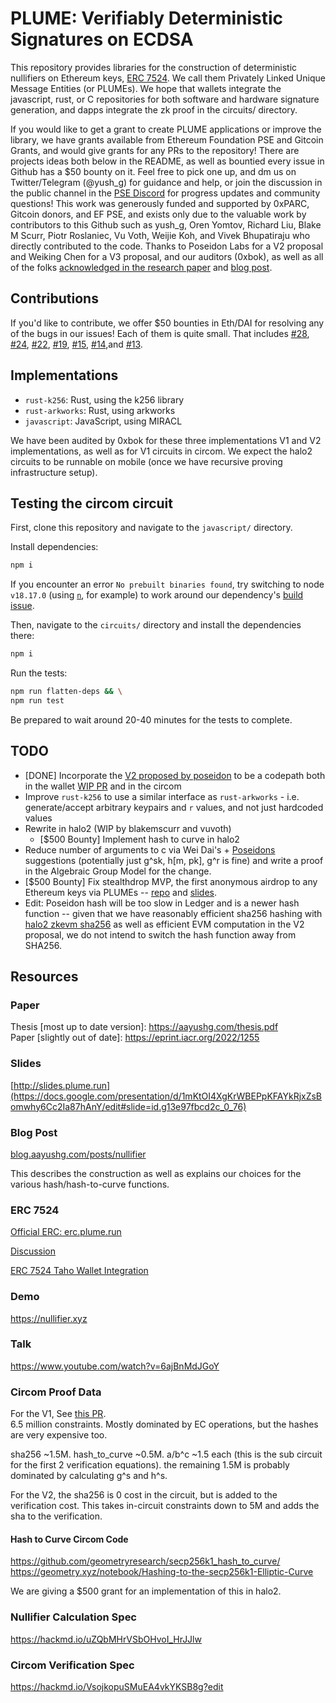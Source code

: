# PLUME: Verifiably Deterministic Signatures on ECDSA

This repository provides libraries for the construction of deterministic nullifiers on Ethereum keys, [ERC 7524]([https://ethereum-magicians.org/t/erc-7524-plume-signature-in-wallets/15902](https://github.com/ethereum/EIPs/pull/7775)). We call them Privately Linked Unique Message Entities (or PLUMEs). We hope that wallets integrate the javascript, rust, or C repositories for both software and hardware signature generation, and dapps integrate the zk proof in the circuits/ directory.

If you would like to get a grant to create PLUME applications or improve the library, we have grants available from Ethereum Foundation PSE and Gitcoin Grants, and would give grants for any PRs to the repository! There are projects ideas both below in the README, as well as bountied every issue in Github has a $50 bounty on it. Feel free to pick one up, and dm us on Twitter/Telegram (@yush_g) for guidance and help, or join the discussion in the public channel in the [PSE Discord](https://discord.gg/pse) for progress updates and community questions! This work was generously funded and supported by 0xPARC, Gitcoin donors, and EF PSE, and exists only due to the valuable work by contributors to this Github such as yush_g, Oren Yomtov, Richard Liu, Blake M Scurr, Piotr Roslaniec, Vu Voth, Weijie Koh, and Vivek Bhupatiraju who directly contributed to the code. Thanks to Poseidon Labs for a V2 proposal and Weiking Chen for a V3 proposal, and our auditors (0xbok), as well as all of the folks [acknowledged in the research paper](https://aayushg.com/thesis.pdf) and [blog post](https://blog.aayushg.com/posts/plume).

## Contributions

If you'd like to contribute, we offer $50 bounties in Eth/DAI for resolving any of the bugs in our issues! Each of them is quite small. That includes [#28](https://github.com/plume-sig/zk-nullifier-sig/issues/28), [#24](https://github.com/plume-sig/zk-nullifier-sig/issues/24), [#22](https://github.com/plume-sig/zk-nullifier-sig/issues/22), [#19](https://github.com/plume-sig/zk-nullifier-sig/issues/19), [#15](https://github.com/plume-sig/zk-nullifier-sig/issues/15), [#14](https://github.com/plume-sig/zk-nullifier-sig/issues/14),and [#13](https://github.com/plume-sig/zk-nullifier-sig/issues/13).

## Implementations

- `rust-k256`: Rust, using the k256 library
- `rust-arkworks`: Rust, using arkworks
- `javascript`: JavaScript, using MIRACL

We have been audited by 0xbok for these three implementations V1 and V2 implementations, as well as for V1 circuits in circom. We expect the halo2 circuits to be runnable on mobile (once we have recursive proving infrastructure setup).

## Testing the circom circuit

First, clone this repository and navigate to the `javascript/` directory.

Install dependencies:

```bash
npm i
```

If you encounter an error `No prebuilt binaries found`, try switching to node ` v18.17.0` (using [`n`](https://github.com/tj/n), for example) to work around our dependency's [build issue](https://github.com/WiseLibs/better-sqlite3/issues/1027).

Then, navigate to the `circuits/` directory and install the dependencies there:

```bash
npm i
```

Run the tests:
```bash
npm run flatten-deps && \
npm run test
```

Be prepared to wait around 20-40 minutes for the tests to complete.

## TODO

- [DONE] Incorporate the [V2 proposed by poseidon](https://www.notion.so/PLUME-Discussion-6f4b7e7cf63e4e33976f6e697bf349ff) to be a codepath both in the wallet [WIP PR](https://github.com/zk-nullifier-sig/zk-nullifier-sig/pull/9) and in the circom
- Improve `rust-k256` to use a similar interface as `rust-arkworks` - i.e. generate/accept arbitrary keypairs and `r` values, and not just hardcoded values
- Rewrite in halo2 (WIP by blakemscurr and vuvoth)
  - [$500 Bounty] Implement hash to curve in halo2
- Reduce number of arguments to c via Wei Dai's + [Poseidons](https://www.notion.so/mantanetwork/PLUME-Discussion-6f4b7e7cf63e4e33976f6e697bf349ff?pvs=4) suggestions (potentially just g^sk, h[m, pk], g^r is fine) and write a proof in the Algebraic Group Model for the change.
- [$500 Bounty] Fix stealthdrop MVP, the first anonymous airdrop to any Ethereum keys via PLUMEs -- [repo](https://github.com/stealthdrop/stealthdrop/) and [slides](https://docs.google.com/presentation/d/10ZGJvYpIqpON5O4uDf2pdk-PnT8fEVyPOoRqC3VmFn0/edit).
- Edit: Poseidon hash will be too slow in Ledger and is a newer hash function -- given that we have reasonably efficient sha256 hashing with [halo2 zkevm sha256](https://github.com/Brechtpd/zkevm-circuits/tree/sha256) as well as efficient EVM computation in the V2 proposal, we do not intend to switch the hash function away from SHA256.

## Resources

### Paper
Thesis [most up to date version]: https://aayushg.com/thesis.pdf  
Paper [slightly out of date]: https://eprint.iacr.org/2022/1255

### Slides
[http://slides.plume.run](https://docs.google.com/presentation/d/1mKtOI4XgKrWBEPpKFAYkRjxZsBomwhy6Cc2Ia87hAnY/edit#slide=id.g13e97fbcd2c_0_76)

### Blog Post
[blog.aayushg.com/posts/nullifier](https://blog.aayushg.com/posts/nullifier)

This describes the construction as well as explains our choices for the various hash/hash-to-curve functions.

### ERC 7524
[Official ERC: erc.plume.run](https://erc.plume.run)

[Discussion](https://ethereum-magicians.org/t/erc-7524-plume-signature-in-wallets/15902/2)

[ERC 7524 Taho Wallet Integration](https://github.com/tahowallet/extension/pull/3638)

### Demo
https://nullifier.xyz

### Talk
https://www.youtube.com/watch?v=6ajBnMdJGoY

### Circom Proof Data

For the V1,
See [this PR](https://github.com/zk-nullifier-sig/zk-nullifier-sig/pull/7).   
6.5 million constraints. Mostly dominated by EC operations, but the hashes are very expensive too.  

sha256 ~1.5M. 
hash_to_curve ~0.5M. 
a/b^c ~1.5 each (this is the sub circuit for the first 2 verification equations). 
the remaining 1.5M is probably dominated by calculating g^s and h^s. 

For the V2,
the sha256 is 0 cost in the circuit, but is added to the verification cost. This takes in-circuit constraints down to 5M and adds the sha to the verification.

#### Hash to Curve Circom Code
https://github.com/geometryresearch/secp256k1_hash_to_curve/
https://geometry.xyz/notebook/Hashing-to-the-secp256k1-Elliptic-Curve

We are giving a $500 grant for an implementation of this in halo2.

### Nullifier Calculation Spec
https://hackmd.io/uZQbMHrVSbOHvoI_HrJJlw

### Circom Verification Spec
https://hackmd.io/VsojkopuSMuEA4vkYKSB8g?edit
